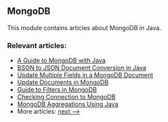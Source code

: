 ## MongoDB

This module contains articles about MongoDB in Java. 

### Relevant articles:

- [A Guide to MongoDB with Java](http://www.baeldung.com/java-mongodb)
- [BSON to JSON Document Conversion in Java](https://www.baeldung.com/java-convert-bson-to-json)
- [Update Multiple Fields in a MongoDB Document](https://www.baeldung.com/mongodb-update-multiple-fields)
- [Update Documents in MongoDB](https://www.baeldung.com/mongodb-update-documents)
- [Guide to Filters in MongoDB](https://www.baeldung.com/java-mongodb-filters)
- [Checking Connection to MongoDB](https://www.baeldung.com/mongodb-check-connection)
- [MongoDB Aggregations Using Java](https://www.baeldung.com/java-mongodb-aggregations)
- More articles: [next -->](../java-mongodb-2)
